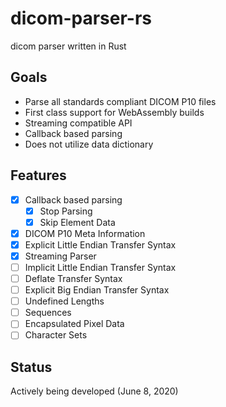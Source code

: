 # dicom-parser-rs
dicom parser written in Rust

## Goals

* Parse all standards compliant DICOM P10 files
* First class support for WebAssembly builds 
* Streaming compatible API
* Callback based parsing
* Does not utilize data dictionary

## Features

* [X] Callback based parsing
    * [X] Stop Parsing
    * [X] Skip Element Data
* [X] DICOM P10 Meta Information
* [X] Explicit Little Endian Transfer Syntax
* [X] Streaming Parser
* [ ] Implicit Little Endian Transfer Syntax
* [ ] Deflate Transfer Syntax
* [ ] Explicit Big Endian Transfer Syntax
* [ ] Undefined Lengths
* [ ] Sequences
* [ ] Encapsulated Pixel Data
* [ ] Character Sets

## Status

Actively being developed (June 8, 2020)

